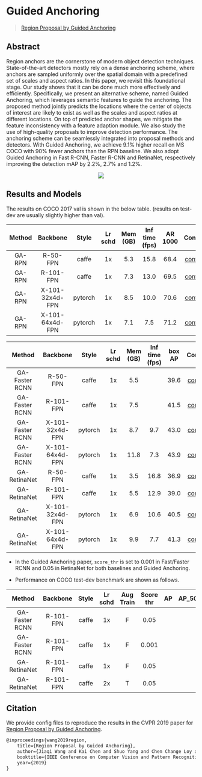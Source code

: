# Guided Anchoring

> [Region Proposal by Guided Anchoring](https://arxiv.org/abs/1901.03278)

<!-- [ALGORITHM] -->

## Abstract

Region anchors are the cornerstone of modern object detection techniques. State-of-the-art detectors mostly rely on a dense anchoring scheme, where anchors are sampled uniformly over the spatial domain with a predefined set of scales and aspect ratios. In this paper, we revisit this foundational stage. Our study shows that it can be done much more effectively and efficiently. Specifically, we present an alternative scheme, named Guided Anchoring, which leverages semantic features to guide the anchoring. The proposed method jointly predicts the locations where the center of objects of interest are likely to exist as well as the scales and aspect ratios at different locations. On top of predicted anchor shapes, we mitigate the feature inconsistency with a feature adaption module. We also study the use of high-quality proposals to improve detection performance. The anchoring scheme can be seamlessly integrated into proposal methods and detectors. With Guided Anchoring, we achieve 9.1% higher recall on MS COCO with 90% fewer anchors than the RPN baseline. We also adopt Guided Anchoring in Fast R-CNN, Faster R-CNN and RetinaNet, respectively improving the detection mAP by 2.2%, 2.7% and 1.2%.

<div align=center>
<img src="https://user-images.githubusercontent.com/40661020/143891529-4c178948-c3fd-4543-ae6e-bb2aa3c8147e.png"/>
</div>

## Results and Models

The results on COCO 2017 val is shown in the below table. (results on test-dev are usually slightly higher than val).

| Method |    Backbone     |  Style  | Lr schd | Mem (GB) | Inf time (fps) | AR 1000 |                    Config                    |                                                                                                                                                     Download                                                                                                                                                      |
| :----: | :-------------: | :-----: | :-----: | :------: | :------------: | :-----: | :------------------------------------------: | :---------------------------------------------------------------------------------------------------------------------------------------------------------------------------------------------------------------------------------------------------------------------------------------------------------------: |
| GA-RPN |    R-50-FPN     |  caffe  |   1x    |   5.3    |      15.8      |  68.4   | [config](./ga-rpn_r50-caffe_fpn_1x_coco.py)  |   [model](https://mmassets.onedl.ai/mmdetection/v2.0/guided_anchoring/ga_rpn_r50_caffe_fpn_1x_coco/ga_rpn_r50_caffe_fpn_1x_coco_20200531-899008a6.pth) \| [log](https://mmassets.onedl.ai/mmdetection/v2.0/guided_anchoring/ga_rpn_r50_caffe_fpn_1x_coco/ga_rpn_r50_caffe_fpn_1x_coco_20200531_011819.log.json)   |
| GA-RPN |    R-101-FPN    |  caffe  |   1x    |   7.3    |      13.0      |  69.5   | [config](./ga-rpn_r101-caffe_fpn_1x_coco.py) | [model](https://mmassets.onedl.ai/mmdetection/v2.0/guided_anchoring/ga_rpn_r101_caffe_fpn_1x_coco/ga_rpn_r101_caffe_fpn_1x_coco_20200531-ca9ba8fb.pth) \| [log](https://mmassets.onedl.ai/mmdetection/v2.0/guided_anchoring/ga_rpn_r101_caffe_fpn_1x_coco/ga_rpn_r101_caffe_fpn_1x_coco_20200531_011812.log.json) |
| GA-RPN | X-101-32x4d-FPN | pytorch |   1x    |   8.5    |      10.0      |  70.6   | [config](./ga-rpn_x101-32x4d_fpn_1x_coco.py) | [model](https://mmassets.onedl.ai/mmdetection/v2.0/guided_anchoring/ga_rpn_x101_32x4d_fpn_1x_coco/ga_rpn_x101_32x4d_fpn_1x_coco_20200220-c28d1b18.pth) \| [log](https://mmassets.onedl.ai/mmdetection/v2.0/guided_anchoring/ga_rpn_x101_32x4d_fpn_1x_coco/ga_rpn_x101_32x4d_fpn_1x_coco_20200220_221326.log.json) |
| GA-RPN | X-101-64x4d-FPN | pytorch |   1x    |   7.1    |      7.5       |  71.2   | [config](./ga-rpn_x101-64x4d_fpn_1x_coco.py) | [model](https://mmassets.onedl.ai/mmdetection/v2.0/guided_anchoring/ga_rpn_x101_64x4d_fpn_1x_coco/ga_rpn_x101_64x4d_fpn_1x_coco_20200225-3c6e1aa2.pth) \| [log](https://mmassets.onedl.ai/mmdetection/v2.0/guided_anchoring/ga_rpn_x101_64x4d_fpn_1x_coco/ga_rpn_x101_64x4d_fpn_1x_coco_20200225_152704.log.json) |

|     Method     |    Backbone     |  Style  | Lr schd | Mem (GB) | Inf time (fps) | box AP |                        Config                        |                                                                                                                                                                      Download                                                                                                                                                                       |
| :------------: | :-------------: | :-----: | :-----: | :------: | :------------: | :----: | :--------------------------------------------------: | :-------------------------------------------------------------------------------------------------------------------------------------------------------------------------------------------------------------------------------------------------------------------------------------------------------------------------------------------------: |
| GA-Faster RCNN |    R-50-FPN     |  caffe  |   1x    |   5.5    |                |  39.6  | [config](./ga-faster-rcnn_r50-caffe_fpn_1x_coco.py)  |          [model](https://mmassets.onedl.ai/mmdetection/v2.0/guided_anchoring/ga_faster_r50_caffe_fpn_1x_coco/ga_faster_r50_caffe_fpn_1x_coco_20200702_000718-a11ccfe6.pth) \| [log](https://mmassets.onedl.ai/mmdetection/v2.0/guided_anchoring/ga_faster_r50_caffe_fpn_1x_coco/ga_faster_r50_caffe_fpn_1x_coco_20200702_000718.log.json)           |
| GA-Faster RCNN |    R-101-FPN    |  caffe  |   1x    |   7.5    |                |  41.5  | [config](./ga-faster-rcnn_r101-caffe_fpn_1x_coco.py) | [model](https://mmassets.onedl.ai/mmdetection/v2.0/guided_anchoring/ga_faster_r101_caffe_fpn_1x_coco/ga_faster_r101_caffe_fpn_1x_coco_bbox_mAP-0.415_20200505_115528-fb82e499.pth) \| [log](https://mmassets.onedl.ai/mmdetection/v2.0/guided_anchoring/ga_faster_r101_caffe_fpn_1x_coco/ga_faster_r101_caffe_fpn_1x_coco_20200505_115528.log.json) |
| GA-Faster RCNN | X-101-32x4d-FPN | pytorch |   1x    |   8.7    |      9.7       |  43.0  | [config](./ga-faster-rcnn_x101-32x4d_fpn_1x_coco.py) |            [model](https://mmassets.onedl.ai/mmdetection/v2.0/guided_anchoring/ga_faster_x101_32x4d_fpn_1x_coco/ga_faster_x101_32x4d_fpn_1x_coco_20200215-1ded9da3.pth) \| [log](https://mmassets.onedl.ai/mmdetection/v2.0/guided_anchoring/ga_faster_x101_32x4d_fpn_1x_coco/ga_faster_x101_32x4d_fpn_1x_coco_20200215_184547.log.json)            |
| GA-Faster RCNN | X-101-64x4d-FPN | pytorch |   1x    |   11.8   |      7.3       |  43.9  | [config](./ga-faster-rcnn_x101-64x4d_fpn_1x_coco.py) |            [model](https://mmassets.onedl.ai/mmdetection/v2.0/guided_anchoring/ga_faster_x101_64x4d_fpn_1x_coco/ga_faster_x101_64x4d_fpn_1x_coco_20200215-0fa7bde7.pth) \| [log](https://mmassets.onedl.ai/mmdetection/v2.0/guided_anchoring/ga_faster_x101_64x4d_fpn_1x_coco/ga_faster_x101_64x4d_fpn_1x_coco_20200215_104455.log.json)            |
|  GA-RetinaNet  |    R-50-FPN     |  caffe  |   1x    |   3.5    |      16.8      |  36.9  |  [config](./ga-retinanet_r50-caffe_fpn_1x_coco.py)   |        [model](https://mmassets.onedl.ai/mmdetection/v2.0/guided_anchoring/ga_retinanet_r50_caffe_fpn_1x_coco/ga_retinanet_r50_caffe_fpn_1x_coco_20201020-39581c6f.pth) \| [log](https://mmassets.onedl.ai/mmdetection/v2.0/guided_anchoring/ga_retinanet_r50_caffe_fpn_1x_coco/ga_retinanet_r50_caffe_fpn_1x_coco_20201020_225450.log.json)        |
|  GA-RetinaNet  |    R-101-FPN    |  caffe  |   1x    |   5.5    |      12.9      |  39.0  |  [config](./ga-retinanet_r101-caffe_fpn_1x_coco.py)  |      [model](https://mmassets.onedl.ai/mmdetection/v2.0/guided_anchoring/ga_retinanet_r101_caffe_fpn_1x_coco/ga_retinanet_r101_caffe_fpn_1x_coco_20200531-6266453c.pth) \| [log](https://mmassets.onedl.ai/mmdetection/v2.0/guided_anchoring/ga_retinanet_r101_caffe_fpn_1x_coco/ga_retinanet_r101_caffe_fpn_1x_coco_20200531_012847.log.json)      |
|  GA-RetinaNet  | X-101-32x4d-FPN | pytorch |   1x    |   6.9    |      10.6      |  40.5  |  [config](./ga-retinanet_x101-32x4d_fpn_1x_coco.py)  |      [model](https://mmassets.onedl.ai/mmdetection/v2.0/guided_anchoring/ga_retinanet_x101_32x4d_fpn_1x_coco/ga_retinanet_x101_32x4d_fpn_1x_coco_20200219-40c56caa.pth) \| [log](https://mmassets.onedl.ai/mmdetection/v2.0/guided_anchoring/ga_retinanet_x101_32x4d_fpn_1x_coco/ga_retinanet_x101_32x4d_fpn_1x_coco_20200219_223025.log.json)      |
|  GA-RetinaNet  | X-101-64x4d-FPN | pytorch |   1x    |   9.9    |      7.7       |  41.3  |  [config](./ga-retinanet_x101-64x4d_fpn_1x_coco.py)  |      [model](https://mmassets.onedl.ai/mmdetection/v2.0/guided_anchoring/ga_retinanet_x101_64x4d_fpn_1x_coco/ga_retinanet_x101_64x4d_fpn_1x_coco_20200226-ef9f7f1f.pth) \| [log](https://mmassets.onedl.ai/mmdetection/v2.0/guided_anchoring/ga_retinanet_x101_64x4d_fpn_1x_coco/ga_retinanet_x101_64x4d_fpn_1x_coco_20200226_221123.log.json)      |

- In the Guided Anchoring paper, `score_thr` is set to 0.001 in Fast/Faster RCNN and 0.05 in RetinaNet for both baselines and Guided Anchoring.

- Performance on COCO test-dev benchmark are shown as follows.

|     Method     | Backbone  | Style | Lr schd | Aug Train | Score thr | AP  | AP_50 | AP_75 | AP_small | AP_medium | AP_large | Download |
| :------------: | :-------: | :---: | :-----: | :-------: | :-------: | :-: | :---: | :---: | :------: | :-------: | :------: | :------: |
| GA-Faster RCNN | R-101-FPN | caffe |   1x    |     F     |   0.05    |     |       |       |          |           |          |          |
| GA-Faster RCNN | R-101-FPN | caffe |   1x    |     F     |   0.001   |     |       |       |          |           |          |          |
|  GA-RetinaNet  | R-101-FPN | caffe |   1x    |     F     |   0.05    |     |       |       |          |           |          |          |
|  GA-RetinaNet  | R-101-FPN | caffe |   2x    |     T     |   0.05    |     |       |       |          |           |          |          |

## Citation

We provide config files to reproduce the results in the CVPR 2019 paper for [Region Proposal by Guided Anchoring](https://arxiv.org/abs/1901.03278).

```latex
@inproceedings{wang2019region,
    title={Region Proposal by Guided Anchoring},
    author={Jiaqi Wang and Kai Chen and Shuo Yang and Chen Change Loy and Dahua Lin},
    booktitle={IEEE Conference on Computer Vision and Pattern Recognition},
    year={2019}
}
```
